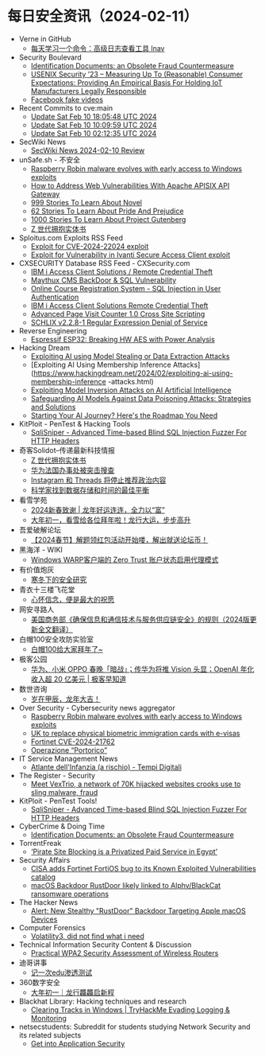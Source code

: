 # 每日安全资讯（2024-02-11）

- Verne in GitHub
  - [每天学习一个命令：高级日志查看工具 lnav](https://einverne.github.io/post/2024/02/the-logfile-navigator-lnav.html)
- Security Boulevard
  - [Identification Documents: an Obsolete Fraud Countermeasure](https://securityboulevard.com/2024/02/identification-documents-an-obsolete-fraud-countermeasure/)
  - [USENIX Security ’23 – Measuring Up To (Reasonable) Consumer Expectations: Providing An Empirical Basis For Holding IoT Manufacturers Legally Responsible](https://securityboulevard.com/2024/02/usenix-security-23-measuring-up-to-reasonable-consumer-expectations-providing-an-empirical-basis-for-holding-iot-manufacturers-legally-responsible/)
  - [Facebook fake videos](https://securityboulevard.com/2024/02/facebook-fake-videos/)
- Recent Commits to cve:main
  - [Update Sat Feb 10 18:05:48 UTC 2024](https://github.com/trickest/cve/commit/4778dc1093f1ab47d1d77cede0a86cfd680ee915)
  - [Update Sat Feb 10 10:09:59 UTC 2024](https://github.com/trickest/cve/commit/c96f7c2e75ad80b06897e694538d95b3d0b207a0)
  - [Update Sat Feb 10 02:12:35 UTC 2024](https://github.com/trickest/cve/commit/fcf4a7cfb5143e0a05300207aa46757f1d6195d7)
- SecWiki News
  - [SecWiki News 2024-02-10 Review](http://www.sec-wiki.com/?2024-02-10)
- unSafe.sh - 不安全
  - [Raspberry Robin malware evolves with early access to Windows exploits](https://buaq.net/go-221562.html)
  - [How to Address Web Vulnerabilities With Apache APISIX API Gateway](https://buaq.net/go-221570.html)
  - [999 Stories To Learn About Novel](https://buaq.net/go-221572.html)
  - [62 Stories To Learn About Pride And Prejudice](https://buaq.net/go-221573.html)
  - [1000 Stories To Learn About Project Gutenberg](https://buaq.net/go-221571.html)
  - [Z 世代拥抱实体书](https://buaq.net/go-221558.html)
- Sploitus.com Exploits RSS Feed
  - [Exploit for CVE-2024-22024 exploit](https://sploitus.com/exploit?id=4A70A7E5-F9CD-531E-AF58-70E558CA81AC&utm_source=rss&utm_medium=rss)
  - [Exploit for Vulnerability in Ivanti Secure Access Client exploit](https://sploitus.com/exploit?id=B6A1740C-B8A6-563A-B6D9-0A01A9A99D3D&utm_source=rss&utm_medium=rss)
- CXSECURITY Database RSS Feed - CXSecurity.com
  - [IBM i Access Client Solutions / Remote Credential Theft](https://cxsecurity.com/issue/WLB-2024020045)
  - [Maythux CMS BackDoor & SQL Vulnerability](https://cxsecurity.com/issue/WLB-2024020044)
  - [Online Course Registration System - SQL Injection in User Authentication](https://cxsecurity.com/issue/WLB-2024020043)
  - [IBM i Access Client Solutions Remote Credential Theft](https://cxsecurity.com/issue/WLB-2024020042)
  - [Advanced Page Visit Counter 1.0 Cross Site Scripting](https://cxsecurity.com/issue/WLB-2024020041)
  - [SCHLIX v2.2.8-1 Regular Expression Denial of Service](https://cxsecurity.com/issue/WLB-2024020040)
- Reverse Engineering
  - [Espressif ESP32: Breaking HW AES with Power Analysis](https://www.reddit.com/r/ReverseEngineering/comments/1ang285/espressif_esp32_breaking_hw_aes_with_power/)
- Hacking Dream
  - [Exploiting AI using Model Stealing or Data Extraction Attacks](https://www.hackingdream.net/2024/02/exploiting-ai-using-model-stealing-data-extraction-attacks.html)
  - [Exploiting AI Using Membership Inference Attacks](https://www.hackingdream.net/2024/02/exploiting-ai-using-membership-inference -attacks.html)
  - [Exploiting Model Inversion Attacks on AI Artificial Intelligence](https://www.hackingdream.net/2024/02/exploiting-model-inversion-attacks-on-ai-artificial-.html)
  - [Safeguarding AI Models Against Data Poisoning Attacks: Strategies and Solutions](https://www.hackingdream.net/2024/02/safeguarding-ai-models-against-data-poiso.html)
  - [Starting Your AI Journey? Here's the Roadmap You Need](https://www.hackingdream.net/2024/02/starting-your-ai-journey-heres-roadmap-you-need.html)
- KitPloit - PenTest &amp; Hacking Tools
  - [SqliSniper - Advanced Time-based Blind SQL Injection Fuzzer For HTTP Headers](http://www.kitploit.com/2024/02/sqlisniper-advanced-time-based-blind.html)
- 奇客Solidot–传递最新科技情报
  - [Z 世代拥抱实体书](https://www.solidot.org/story?sid=77343)
  - [华为法国办事处被突击搜查](https://www.solidot.org/story?sid=77342)
  - [Instagram 和 Threads 将停止推荐政治内容](https://www.solidot.org/story?sid=77341)
  - [科学家找到数据存储和时间的最佳平衡](https://www.solidot.org/story?sid=77340)
- 看雪学苑
  - [2024新春致谢 | 龙年好运连连，全力以“富”](https://mp.weixin.qq.com/s?__biz=MjM5NTc2MDYxMw==&mid=2458542079&idx=1&sn=9674e46d08afbce4ba8dc204874f8854&chksm=b18d6f7586fae66348cf035236995538bbb2f7e9c188198fb85e7c735666c7ba26eb2ff5d908&scene=58&subscene=0#rd)
  - [大年初一，看雪给各位拜年啦！龙行大运，步步高升](https://mp.weixin.qq.com/s?__biz=MjM5NTc2MDYxMw==&mid=2458542079&idx=2&sn=292cd9baba80e195255833212d152113&chksm=b18d6f7586fae6638f99d691bbb0f56db56d9f467b59d002f049c91ea9443aca579f51169146&scene=58&subscene=0#rd)
- 吾爱破解论坛
  - [【2024春节】解题领红包活动开始喽，解出就送论坛币！](https://mp.weixin.qq.com/s?__biz=MjM5Mjc3MDM2Mw==&mid=2651140061&idx=1&sn=906ccfc32db103d6845d1ec972f32c93&chksm=bd50bf898a27369f35ea0e687b79d3e6a2f301386729b8374353d52d8c80e4b878f89e0ccfdb&scene=58&subscene=0#rd)
- 黑海洋 - WIKI
  - [Windows WARP客户端的 Zero Trust 账户状态启用代理模式](https://blog.upx8.com/4032)
- 有价值炮灰
  - [寒冬下的安全研究](https://mp.weixin.qq.com/s?__biz=MzA3MzU1MDQwOA==&mid=2247484780&idx=1&sn=68fca63ffe9ef65212a9cc5730d408a3&chksm=9f0c1a4ba87b935d68f6a9bcd2b3468dcf8ab0859e7c6dfb0ee82916f76cee26b9604716169c&scene=58&subscene=0#rd)
- 青衣十三楼飞花堂
  - [心怀信念，便是最大的祝愿](https://mp.weixin.qq.com/s?__biz=MzUzMjQyMDE3Ng==&mid=2247487141&idx=1&sn=dbb5d29081ce981f53c9f6a103adbb0d&chksm=fab2cd9acdc5448c1d4ed7d7b0fd5c90487ac2a4c875aad57f43c157d5367822805c094c145e&scene=58&subscene=0#rd)
- 网安寻路人
  - [美国商务部《确保信息和通信技术与服务供应链安全》的规则（2024版更新全文翻译）](https://mp.weixin.qq.com/s?__biz=MzIxODM0NDU4MQ==&mid=2247501174&idx=1&sn=c2ca78c4569d39167f92bd3c418f6792&chksm=97e9789ca09ef18a8586bf8de2b2dfc1ad2cc402b7ba84bfffdabe8c83c3b0ca6d4802801811&scene=58&subscene=0#rd)
- 白帽100安全攻防实验室
  - [白帽100给大家拜年了~](https://mp.weixin.qq.com/s?__biz=MzIxMDYyNTk3Nw==&mid=2247514826&idx=1&sn=b6264429eb95a98583989964baf61588&chksm=97634e1ca014c70a3de5a0befd253a3f505a9df255049be7f9de54acf3c37e41f4435dff9538&scene=58&subscene=0#rd)
- 极客公园
  - [华为、小米 OPPO 春晚「暗战」；传华为将推 Vision 头显；OpenAI 年化收入超 20 亿美元 | 极客早知道](https://mp.weixin.qq.com/s?__biz=MTMwNDMwODQ0MQ==&mid=2653033209&idx=1&sn=b90a956efa6951cec546a6e96433ff90&chksm=7e576f4f4920e659787c33908e8a799ca86ea3c6895f4754b62c6fe4b9cab24978bfd884ccb8&scene=58&subscene=0#rd)
- 数世咨询
  - [岁在甲辰，龙年大吉！](https://mp.weixin.qq.com/s?__biz=MzkxNzA3MTgyNg==&mid=2247508833&idx=1&sn=16629cce89ac165735615d66ce695c81&chksm=c144d1dcf63358caf7c9b3db8bd6901e6884bdf1ac9d7ffd0e0bb39e2d2d9c0d988cbb6bcc0d&scene=58&subscene=0#rd)
- Over Security - Cybersecurity news aggregator
  - [Raspberry Robin malware evolves with early access to Windows exploits](https://www.bleepingcomputer.com/news/security/raspberry-robin-malware-evolves-with-early-access-to-windows-exploits/)
  - [UK to replace physical biometric immigration cards with e-visas](https://www.bleepingcomputer.com/news/security/uk-to-replace-physical-biometric-immigration-cards-with-e-visas/)
  - [Fortinet CVE-2024-21762](https://lobsec.com/2024/02/fortinet-cve-2024-21762/)
  - [Operazione “Portorico”](https://www.commissariatodips.it/notizie/articolo/operazione-portorico/index.html)
- IT Service Management News
  - [Atlante dell'Infanzia (a rischio) - Tempi Digitali](http://blog.cesaregallotti.it/2024/02/atlante-dellinfanzia-rischio-tempi.html)
- The Register - Security
  - [Meet VexTrio, a network of 70K hijacked websites crooks use to sling malware, fraud](https://go.theregister.com/feed/www.theregister.com/2024/02/10/malicious_traffic_broker_vextrio/)
- KitPloit - PenTest Tools!
  - [SqliSniper - Advanced Time-based Blind SQL Injection Fuzzer For HTTP Headers](http://www.kitploit.com/2024/02/sqlisniper-advanced-time-based-blind.html)
- CyberCrime & Doing Time
  - [Identification Documents: an Obsolete Fraud Countermeasure](https://garwarner.blogspot.com/2024/02/identification-documents-obsolete-fraud.html)
- TorrentFreak
  - [‘Pirate Site Blocking is a Privatized Paid Service in Egypt’](https://torrentfreak.com/pirate-site-blocking-is-a-privatized-paid-service-in-egypt-240210/)
- Security Affairs
  - [CISA adds Fortinet FortiOS bug to its Known Exploited Vulnerabilities catalog](https://securityaffairs.com/158955/hacking/cisa-fortinet-fortios-bug-known-exploited-vulnerabilities-catalog.html)
  - [macOS Backdoor RustDoor likely linked to Alphv/BlackCat ransomware operations](https://securityaffairs.com/158942/malware/macos-backdoor-rustdoor.html)
- The Hacker News
  - [Alert: New Stealthy "RustDoor" Backdoor Targeting Apple macOS Devices](https://thehackernews.com/2024/02/alert-new-stealthy-rustdoor-backdoor.html)
- Computer Forensics
  - [Volatility3, did not find what i need](https://www.reddit.com/r/computerforensics/comments/1anrm50/volatility3_did_not_find_what_i_need/)
- Technical Information Security Content & Discussion
  - [Practical WPA2 Security Assessment of Wireless Routers](https://www.reddit.com/r/netsec/comments/1anj5oq/practical_wpa2_security_assessment_of_wireless/)
- 迪哥讲事
  - [记一次edu渗透测试](https://mp.weixin.qq.com/s?__biz=MzIzMTIzNTM0MA==&mid=2247493518&idx=1&sn=8a208d8f54ccd6dc4ec8b97338d98dcd&chksm=e8a5ededdfd264fb665398144c8ff392accb9da87fcbdd5ebb7bbe3b73a93788cacace56b310&scene=58&subscene=0#rd)
- 360数字安全
  - [大年初一｜龙行龘龘启新程](https://mp.weixin.qq.com/s?__biz=MzA4MTg0MDQ4Nw==&mid=2247569508&idx=1&sn=b127a106977627773ac5202604855662&chksm=9f8d406ca8fac97a75cefe3f8d8c97655bbeed7a4fb34fa31a2a093f2accb0b32512bfea51fe&scene=58&subscene=0#rd)
- Blackhat Library: Hacking techniques and research
  - [Clearing Tracks in Windows | TryHackMe Evading Logging & Monitoring](https://www.reddit.com/r/blackhat/comments/1anab5v/clearing_tracks_in_windows_tryhackme_evading/)
- netsecstudents: Subreddit for students studying Network Security and its related subjects
  - [Get into Application Security](https://www.reddit.com/r/netsecstudents/comments/1anfpk2/get_into_application_security/)
